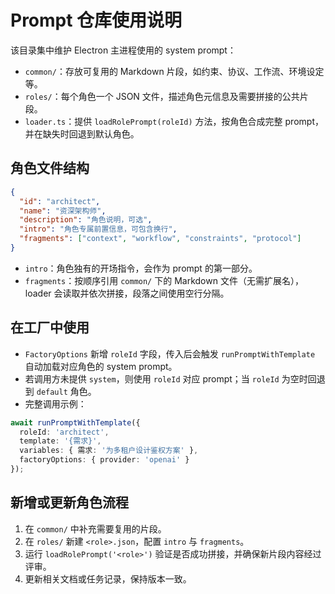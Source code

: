 # Prompt 仓库使用说明

该目录集中维护 Electron 主进程使用的 system prompt：

- `common/`：存放可复用的 Markdown 片段，如约束、协议、工作流、环境设定等。
- `roles/`：每个角色一个 JSON 文件，描述角色元信息及需要拼接的公共片段。
- `loader.ts`：提供 `loadRolePrompt(roleId)` 方法，按角色合成完整 prompt，并在缺失时回退到默认角色。

## 角色文件结构

```json
{
  "id": "architect",
  "name": "资深架构师",
  "description": "角色说明，可选",
  "intro": "角色专属前置信息，可包含换行",
  "fragments": ["context", "workflow", "constraints", "protocol"]
}
```

- `intro`：角色独有的开场指令，会作为 prompt 的第一部分。
- `fragments`：按顺序引用 `common/` 下的 Markdown 文件（无需扩展名），loader 会读取并依次拼接，段落之间使用空行分隔。

## 在工厂中使用

- `FactoryOptions` 新增 `roleId` 字段，传入后会触发 `runPromptWithTemplate` 自动加载对应角色的 system prompt。
- 若调用方未提供 `system`，则使用 `roleId` 对应 prompt；当 `roleId` 为空时回退到 `default` 角色。
- 完整调用示例：

```ts
await runPromptWithTemplate({
  roleId: 'architect',
  template: '{需求}',
  variables: { 需求: '为多租户设计鉴权方案' },
  factoryOptions: { provider: 'openai' }
});
```

## 新增或更新角色流程

1. 在 `common/` 中补充需要复用的片段。
2. 在 `roles/` 新建 `<role>.json`，配置 `intro` 与 `fragments`。
3. 运行 `loadRolePrompt('<role>')` 验证是否成功拼接，并确保新片段内容经过评审。
4. 更新相关文档或任务记录，保持版本一致。
